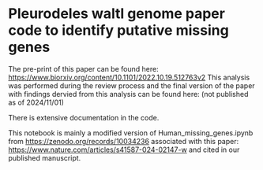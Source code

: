 # Pleurodeles waltl genome paper code to identify putative missing genes
The pre-print of this paper can be found here: https://www.biorxiv.org/content/10.1101/2022.10.19.512763v2
This analysis was performed during the review process and the final version of the paper with findings dervied from this analysis can be found here: (not published as of 2024/11/01)

There is extensive documentation in the code. 

This notebook is mainly a modified version of Human_missing_genes.ipynb from https://zenodo.org/records/10034236 associated with this paper: https://www.nature.com/articles/s41587-024-02147-w and cited in our published manuscript. 
